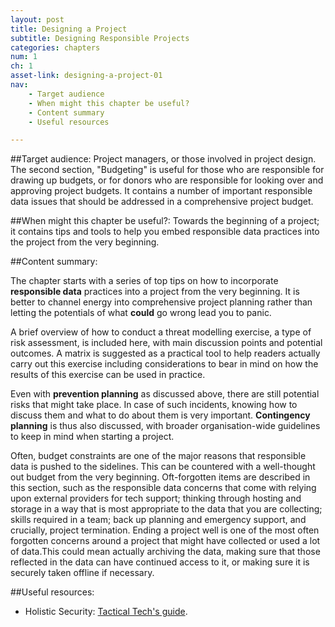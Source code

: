 ```yaml
---
layout: post
title: Designing a Project
subtitle: Designing Responsible Projects
categories: chapters
num: 1
ch: 1
asset-link: designing-a-project-01
nav: 
    - Target audience
    - When might this chapter be useful? 
    - Content summary
    - Useful resources

---
```


##<span id="target-audience">Target audience</span>:
Project managers, or those involved in project design. The second section, "Budgeting" is useful for those who are responsible for drawing up budgets, or for donors who are responsible for looking over and approving project budgets. It contains a number of important responsible data issues that should be addressed in a comprehensive project budget. 

##<span id="when-might-this-chapter-be-useful?">When might this chapter be useful?</span>:
Towards the beginning of a project; it contains tips and tools to help you embed responsible data practices into the project from the very beginning. 

##<span id="content-summary">Content summary</span>:

The chapter starts with a series of top tips on how to incorporate **responsible data** practices into a project from the very beginning. It is better to channel energy into comprehensive project planning rather than  letting the potentials of what **could** go wrong lead you to panic. 

A brief overview of how to conduct a threat modelling exercise, a type of risk assessment, is included here, with main discussion points and potential outcomes. A matrix is suggested as a practical tool to help readers actually carry out this exercise including considerations to bear in mind on how the results of this exercise can be used in practice. 

Even with **prevention planning** as discussed above, there are still potential risks that might take place. In case of such incidents, knowing how to discuss them and what to do about them is very important. **Contingency planning** is thus also discussed, with broader organisation-wide guidelines to keep in mind when starting a project.

Often, budget constraints are one of the major reasons that responsible data is pushed to the sidelines. This can be countered with a well-thought out budget from the very beginning. Oft-forgotten items are described in this section, such as the responsible data concerns that come with relying upon external providers for tech support; thinking through hosting and storage in a way that is most appropriate to the data that you are collecting; skills required in a team; back up planning and emergency support, and crucially, project termination. Ending a project well is one of the most often forgotten concerns around a project that might have collected or used a lot of data.This could mean actually archiving the data, making sure that those reflected in the data can have continued access to it, or making sure it is securely taken offline if necessary.


##<span id="useful-resources">Useful resources</span>:

* Holistic Security: [Tactical Tech's guide](https://tacticaltech.org/holistic-security).

